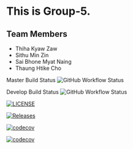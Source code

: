 # This is Group-5. 
## Team Members 
* Thiha Kyaw Zaw
* Sithu Min Zin
* Sai Bhone Myat Naing 
* Thaung Htike Cho

Master Build Status  ![GitHub Workflow Status](https://img.shields.io/github/workflow/status/ThihaKZ16/group5/A%20workflow%20for%20my%20Hello%20World%20App/master)

Develop Build Status  ![GitHub Workflow Status](https://img.shields.io/github/workflow/status/ThihaKZ16/group5/A%20workflow%20for%20my%20Hello%20World%20App/develop)

[![LICENSE](https://img.shields.io/github/license/ThihaKZ16/group5.svg?style=flat-square)](https://github.com/ThihaKZ16/group5/blob/master/LICENSE)

[![Releases](https://img.shields.io/github/release/ThihaKZ16/group5/all.svg?style=flat-square)](https://github.com/ThihaKZ16/group5/releases)

[![codecov](https://codecov.io/gh/ThihaKZ16/group5/branch/master/graph/badge.svg?token=0QTEPAVLUW)](https://codecov.io/gh/ThihaKZ16/group5)

[![codecov](https://codecov.io/gh/ThihaKZ16/group5/branch/develop/graph/badge.svg?token=0QTEPAVLUW)](https://codecov.io/gh/ThihaKZ16/group5)
